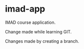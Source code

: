 # imad-app

IMAD course application.

Change made while learning GIT.

Changes made by creating a branch.
